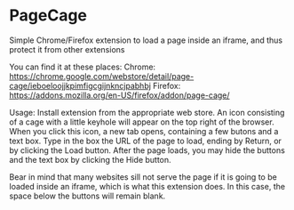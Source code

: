 # PageCage
Simple Chrome/Firefox extension to load a page inside an iframe, and thus protect it from other extensions

You can find it at these places:
Chrome: https://chrome.google.com/webstore/detail/page-cage/ieboeloojjkpimfigcgijnkncjpabhbj
Firefox: https://addons.mozilla.org/en-US/firefox/addon/page-cage/

Usage:
Install extension from the appropriate web store. An icon consisting of a cage with a little keyhole will appear on the top right of the browser.
When you click this icon, a new tab opens, containing a few butons and a text box. Type in the box the URL of the page to load, ending by Return, or by clicking the Load button.
After the page loads, you may hide the buttons and the text box by clicking the Hide button.

Bear in mind that many websites sill not serve the page if it is going to be loaded inside an iframe, which is what this extension does. In this case, the space below the buttons will remain blank.
